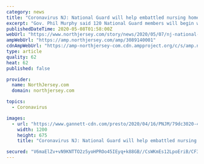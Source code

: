```yaml
---
category: news
title: "Coronavirus NJ: National Guard will help embattled nursing homes, Murphy says"
excerpt: "Gov. Phil Murphy said 120 National Guard members will begin working in the state's nursing homes to help battle coronavirus."
publishedDateTime: 2020-05-08T01:58:00Z
webUrl: "https://www.northjersey.com/story/news/2020/05/07/nj-national-guard-help-nursing-homes-battle-coronavirus/3089140001/"
ampWebUrl: "https://amp.northjersey.com/amp/3089140001"
cdnAmpWebUrl: "https://amp-northjersey-com.cdn.ampproject.org/c/s/amp.northjersey.com/amp/3089140001"
type: article
quality: 62
heat: 62
published: false

provider:
  name: NorthJersey.com
  domain: northjersey.com

topics:
  - Coronavirus

images:
  - url: "https://www.gannett-cdn.com/presto/2020/04/16/PNJM/79dc3020-4310-4419-8dce-db08ea68321e-Andover_2.jpg?auto=webp&crop=1471,828,x0,y9&format=pjpg&width=1200"
    width: 1200
    height: 675
    title: "Coronavirus NJ: National Guard will help embattled nursing homes, Murphy says"

secured: "V6maElZv+vN9KNTTO2z5yoHPROo45IEyq+k88GB//CsWKmEs12LpoEriB/CF3IHOb84LIh26syVE4k0gQKVsJGW6mxAvv8haz57bQWatAp89Yn9P6tZb1rLbPj5t19Eke3b4r8FXtYtxzaPACJnU4qVDq7nufKjKeoDJjdR1NB5Zwj/xUlPmqP5XQGCcfFGZIyJ2IkL/jwQudOhLjxh0D7Rc42nN1i+EB9yNnO8DD2ExHj3g/vPSwyPwbjq8/97jIT+B1Jkj5Xda7j1AoDG0XknXO6WWZRqam8vy2hLy6gty7/RRS/gPfpXi7fnngO6n;2y/MuyA7Cjpw8K6ag7Y6Sw=="
---
```


